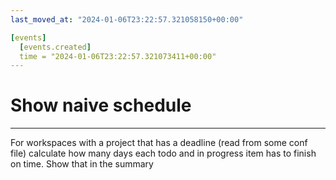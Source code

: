 ```yaml
---
last_moved_at: "2024-01-06T23:22:57.321058150+00:00"

[events]
  [events.created]
  time = "2024-01-06T23:22:57.321073411+00:00"
---
```

# Show naive schedule
---

For workspaces with a project that has a deadline (read from some conf file)
calculate how many days each todo and in progress item has to finish on time.
Show that in the summary
